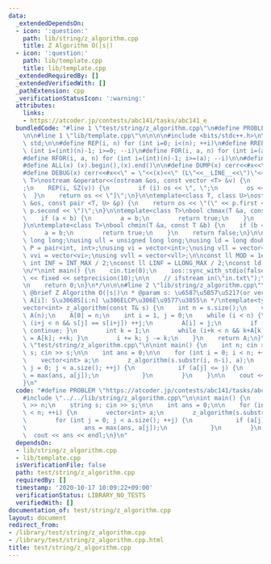 ```yaml
---
data:
  _extendedDependsOn:
  - icon: ':question:'
    path: lib/string/z_algorithm.cpp
    title: Z Algorithm O(|s|)
  - icon: ':question:'
    path: lib/template.cpp
    title: lib/template.cpp
  _extendedRequiredBy: []
  _extendedVerifiedWith: []
  _pathExtension: cpp
  _verificationStatusIcon: ':warning:'
  attributes:
    links:
    - https://atcoder.jp/contests/abc141/tasks/abc141_e
  bundledCode: "#line 1 \"test/string/z_algorithm.cpp\"\n#define PROBLEM \"https://atcoder.jp/contests/abc141/tasks/abc141_e\"\
    \n\n#line 1 \"lib/template.cpp\"\n\n\n\n#include <bits/stdc++.h>\n\nusing namespace\
    \ std;\n\n#define REP(i, n) for (int i=0; i<(n); ++i)\n#define RREP(i, n) for\
    \ (int i=(int)(n)-1; i>=0; --i)\n#define FOR(i, a, n) for (int i=(a); i<(n); ++i)\n\
    #define RFOR(i, a, n) for (int i=(int)(n)-1; i>=(a); --i)\n\n#define SZ(x) ((int)(x).size())\n\
    #define ALL(x) (x).begin(),(x).end()\n\n#define DUMP(x) cerr<<#x<<\" = \"<<(x)<<endl\n\
    #define DEBUG(x) cerr<<#x<<\" = \"<<(x)<<\" (L\"<<__LINE__<<\")\"<<endl;\n\ntemplate<class\
    \ T>\nostream &operator<<(ostream &os, const vector <T> &v) {\n    os << \"[\"\
    ;\n    REP(i, SZ(v)) {\n        if (i) os << \", \";\n        os << v[i];\n  \
    \  }\n    return os << \"]\";\n}\n\ntemplate<class T, class U>\nostream &operator<<(ostream\
    \ &os, const pair <T, U> &p) {\n    return os << \"(\" << p.first << \" \" <<\
    \ p.second << \")\";\n}\n\ntemplate<class T>\nbool chmax(T &a, const T &b) {\n\
    \    if (a < b) {\n        a = b;\n        return true;\n    }\n    return false;\n\
    }\n\ntemplate<class T>\nbool chmin(T &a, const T &b) {\n    if (b < a) {\n   \
    \     a = b;\n        return true;\n    }\n    return false;\n}\n\nusing ll =\
    \ long long;\nusing ull = unsigned long long;\nusing ld = long double;\nusing\
    \ P = pair<int, int>;\nusing vi = vector<int>;\nusing vll = vector<ll>;\nusing\
    \ vvi = vector<vi>;\nusing vvll = vector<vll>;\n\nconst ll MOD = 1e9 + 7;\nconst\
    \ int INF = INT_MAX / 2;\nconst ll LINF = LLONG_MAX / 2;\nconst ld eps = 1e-9;\n\
    \n/*\nint main() {\n    cin.tie(0);\n    ios::sync_with_stdio(false);\n    cout\
    \ << fixed << setprecision(10);\n\n    // ifstream in(\"in.txt\");\n    // cin.rdbuf(in.rdbuf());\n\
    \n    return 0;\n}\n*/\n\n\n#line 2 \"lib/string/z_algorithm.cpp\"\n\n/**\n *\
    \ @brief Z Algorithm O(|s|)\n * @param s: \u6587\u5B57\u5217(or vector)\n * @return\
    \ A[i]: S\u3068S[i:n] \u306ELCP\u306E\u9577\u3055\n */\ntemplate<typename T>\n\
    vector<int> z_algorithm(const T& s) {\n    int n = s.size();\n    vector<int>\
    \ A(n);\n    A[0] = n;\n    int i = 1, j = 0;\n    while (i < n) {\n        while\
    \ (i+j < n && s[j] == s[i+j]) ++j;\n        A[i] = j;\n        if (j == 0) { ++i;\
    \ continue; }\n        int k = 1;\n        while (i+k < n && k+A[k] < j) { A[i+k]\
    \ = A[k]; ++k; }\n        i += k; j -= k;\n    }\n    return A;\n}\n\n#line 4\
    \ \"test/string/z_algorithm.cpp\"\n\nint main() {\n    int n; cin >> n;\n    string\
    \ s; cin >> s;\n\n    int ans = 0;\n\n    for (int i = 0; i < n; ++i) {\n    \
    \    vector<int> a;\n        z_algorithm(s.substr(i, n-i), a);\n        for (int\
    \ j = 0; j < a.size(); ++j) {\n            if (a[j] <= j) {\n                ans\
    \ = max(ans, a[j]);\n            }\n        }\n    }\n\n    cout << ans << endl;\n\
    }\n"
  code: "#define PROBLEM \"https://atcoder.jp/contests/abc141/tasks/abc141_e\"\n\n\
    #include \"../../lib/string/z_algorithm.cpp\"\n\nint main() {\n    int n; cin\
    \ >> n;\n    string s; cin >> s;\n\n    int ans = 0;\n\n    for (int i = 0; i\
    \ < n; ++i) {\n        vector<int> a;\n        z_algorithm(s.substr(i, n-i), a);\n\
    \        for (int j = 0; j < a.size(); ++j) {\n            if (a[j] <= j) {\n\
    \                ans = max(ans, a[j]);\n            }\n        }\n    }\n\n  \
    \  cout << ans << endl;\n}\n"
  dependsOn:
  - lib/string/z_algorithm.cpp
  - lib/template.cpp
  isVerificationFile: false
  path: test/string/z_algorithm.cpp
  requiredBy: []
  timestamp: '2020-10-17 10:09:22+09:00'
  verificationStatus: LIBRARY_NO_TESTS
  verifiedWith: []
documentation_of: test/string/z_algorithm.cpp
layout: document
redirect_from:
- /library/test/string/z_algorithm.cpp
- /library/test/string/z_algorithm.cpp.html
title: test/string/z_algorithm.cpp
---
```

